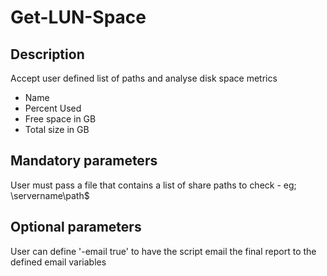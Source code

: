 # Get-LUN-Space

## Description
Accept user defined list of paths and analyse disk space metrics
- Name
- Percent Used
- Free space in GB
- Total size in GB

## Mandatory parameters
User must pass a file that contains a list of share paths to check - eg;
\\servername\path$

## Optional parameters
User can define '-email true' to have the script email the final report to the defined email variables
